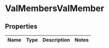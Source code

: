 # ValMembersValMember

## Properties
Name | Type | Description | Notes
------------ | ------------- | ------------- | -------------
